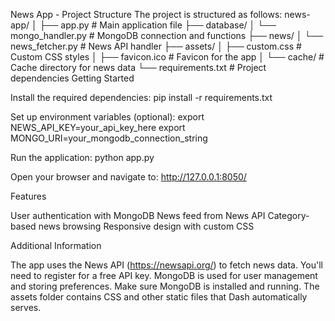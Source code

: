 News App - Project Structure
The project is structured as follows:
news-app/
│
├── app.py                   # Main application file 
├── database/
│   └── mongo_handler.py     # MongoDB connection and functions
├── news/
│   └── news_fetcher.py      # News API handler
├── assets/
│   ├── custom.css           # Custom CSS styles
│   ├── favicon.ico          # Favicon for the app
│   └── cache/               # Cache directory for news data
└── requirements.txt         # Project dependencies
Getting Started

Install the required dependencies:
pip install -r requirements.txt

Set up environment variables (optional):
export NEWS_API_KEY=your_api_key_here
export MONGO_URI=your_mongodb_connection_string

Run the application:
python app.py

Open your browser and navigate to:
http://127.0.0.1:8050/

Features

User authentication with MongoDB
News feed from News API
Category-based news browsing
Responsive design with custom CSS

Additional Information

The app uses the News API (https://newsapi.org/) to fetch news data. You'll need to register for a free API key.
MongoDB is used for user management and storing preferences. Make sure MongoDB is installed and running.
The assets folder contains CSS and other static files that Dash automatically serves.
